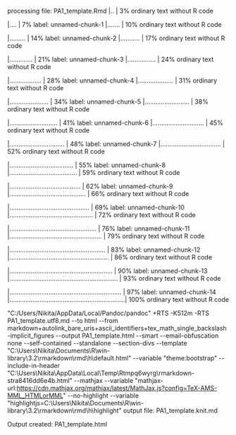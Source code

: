 processing file: PA1_template.Rmd
|..                                                               |   3%
ordinary text without R code

|....                                                             |   7%
label: unnamed-chunk-1
|.......                                                          |  10%
ordinary text without R code

|.........                                                        |  14%
label: unnamed-chunk-2
|...........                                                      |  17%
ordinary text without R code

|.............                                                    |  21%
label: unnamed-chunk-3
|................                                                 |  24%
ordinary text without R code

|..................                                               |  28%
label: unnamed-chunk-4
|....................                                             |  31%
ordinary text without R code

|......................                                           |  34%
label: unnamed-chunk-5
|.........................                                        |  38%
ordinary text without R code

|...........................                                      |  41%
label: unnamed-chunk-6
|.............................                                    |  45%
ordinary text without R code

|...............................                                  |  48%
label: unnamed-chunk-7
|..................................                               |  52%
ordinary text without R code

|....................................                             |  55%
label: unnamed-chunk-8
|......................................                           |  59%
ordinary text without R code

|........................................                         |  62%
label: unnamed-chunk-9
|...........................................                      |  66%
ordinary text without R code

|.............................................                    |  69%
label: unnamed-chunk-10
|...............................................                  |  72%
ordinary text without R code

|.................................................                |  76%
label: unnamed-chunk-11
|....................................................             |  79%
ordinary text without R code

|......................................................           |  83%
label: unnamed-chunk-12
|........................................................         |  86%
ordinary text without R code

|..........................................................       |  90%
label: unnamed-chunk-13
|.............................................................    |  93%
ordinary text without R code

|...............................................................  |  97%
label: unnamed-chunk-14
|.................................................................| 100%
ordinary text without R code


"C:/Users/Nikita/AppData/Local/Pandoc/pandoc" +RTS -K512m -RTS PA1_template.utf8.md --to html --from markdown+autolink_bare_uris+ascii_identifiers+tex_math_single_backslash-implicit_figures --output PA1_template.html --smart --email-obfuscation none --self-contained --standalone --section-divs --template "C:\Users\Nikita\Documents\R\win-library\3.2\rmarkdown\rmd\h\default.html" --variable "theme:bootstrap" --include-in-header "C:\Users\Nikita\AppData\Local\Temp\Rtmpq6wyrg\rmarkdown-stra8416dd6e4b.html" --mathjax --variable "mathjax-url:https://cdn.mathjax.org/mathjax/latest/MathJax.js?config=TeX-AMS-MML_HTMLorMML" --no-highlight --variable "highlightjs=C:\Users\Nikita\Documents\R\win-library\3.2\rmarkdown\rmd\h\highlight" 
output file: PA1_template.knit.md


Output created: PA1_template.html